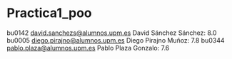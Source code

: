 # Practica1_poo
bu0142 		david.sanchezs@alumnos.upm.es  		 David Sánchez Sánchez:	8.0
bu0005		diego.pirajno@alumnos.upm.es		 Diego Pirajno Muñoz:	7.8
bu0344 		pablo.plaza@alumnos.upm.es    		 Pablo Plaza Gonzalo:	7.6
